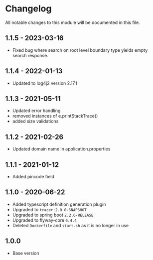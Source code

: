 

# Changelog
All notable changes to this module will be documented in this file.

## 1.1.5 - 2023-03-16
- Fixed bug where search on root level boundary type yields empty search response.

## 1.1.4 - 2022-01-13
- Updated to log4j2 version 2.17.1

## 1.1.3 - 2021-05-11

- Updated error handling
- removed instances of e.printStackTrace()
- added size validations

## 1.1.2 - 2021-02-26

- Updated domain name in application.properties

## 1.1.1 - 2021-01-12
- Added pincode field

## 1.1.0 - 2020-06-22
- Added typescript definition generation plugin
- Upgraded to `tracer:2.0.0-SNAPSHOT`
- Upgraded to spring boot `2.2.6-RELEASE`
- Upgraded to flyway-core `6.4.4`
- Deleted `Dockerfile` and `start.sh` as it is no longer in use

## 1.0.0

- Base version